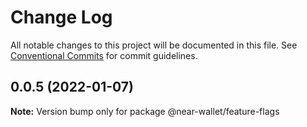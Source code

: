 # Change Log

All notable changes to this project will be documented in this file.
See [Conventional Commits](https://conventionalcommits.org) for commit guidelines.

## 0.0.5 (2022-01-07)

**Note:** Version bump only for package @near-wallet/feature-flags
